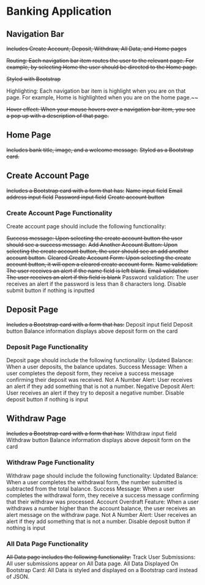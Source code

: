 # Banking Application

## Navigation Bar

~~Includes Create Account, Deposit, Withdraw, All Data, and Home pages~~

~~Routing: Each navigation bar item routes the user to the relevant page. For example, by selecting Home the user should be directed to the Home page.~~

~~Styled with Bootstrap~~

Highlighting: Each navigation bar item is highlight when you are on that page. For example, Home is highlighted when you are on the home page.~~

~~Hover effect: When your mouse hovers over a navigation bar item, you see a pop up with a description of that page.~~

## Home Page

~~Includes bank title, image, and a welcome message.~~
~~Styled as a Bootstrap card.~~

## Create Account Page

~~Includes a Bootstrap card with a form that has:~~
~~Name input field~~
~~Email address input field~~
~~Password input field~~
~~Create account button~~

### Create Account Page Functionality

Create account page should include the following functionality:

~~Success message: Upon selecting the create account button the user should see a success message.~~
~~Add Another Account Button: Upon selecting the create account button, the user should see an add another account button.~~
~~Cleared Create Account Form: Upon selecting the create account button, it will open a cleared create account form.~~
~~Name validation: The user receives an alert if the name field is left blank.~~
~~Email validation: The user receives an alert if this field is blank~~
Password validation: The user receives an alert if the password is less than 8 characters long.
Disable submit button if nothing is inputted

## Deposit Page

~~Includes a Bootstrap card with a form that has:~~
Deposit input field
Deposit button
Balance information displays above deposit form on the card

### Deposit Page Functionality

Deposit page should include the following functionality:
Updated Balance: When a user deposits, the balance updates.
Success Message: When a user completes the deposit form, they receive a success message confirming their deposit was received.
Not A Number Alert: User receives an alert if they add something that is not a number.
Negative Deposit Alert: User receives an alert if they try to deposit a negative number.
Disable deposit button if nothing is input

## Withdraw Page

~~Includes a Bootstrap card with a form that has:~~
Withdraw input field
Withdraw button
Balance information displays above deposit form on the card

### Withdraw Page Functionality

Withdraw page should include the following functionality:
Updated Balance: When a user completes the withdrawal form, the number submitted is subtracted from the total balance.
Success Message: When a user completes the withdrawal form, they receive a success message confirming that their withdraw was processed.
Account Overdraft Feature: When a user withdraws a number higher than the account balance, the user receives an alert message on the withdraw page.
Not A Number Alert: User receives an alert if they add something that is not a number.
Disable deposit button if nothing is input

### All Data Page Functionality

~~All Data page includes the following functionality:~~
Track User Submissions: All user submissions appear on All Data page.
All Data Displayed On Bootstrap Card: All Data is styled and displayed on a Bootstrap card instead of JSON.
